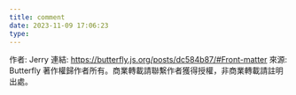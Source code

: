 ```yaml
---
title: comment
date: 2023-11-09 17:06:23
type:
---
```


作者: Jerry
連結: https://butterfly.js.org/posts/dc584b87/#Front-matter
來源: Butterfly
著作權歸作者所有。商業轉載請聯繫作者獲得授權，非商業轉載請註明出處。
